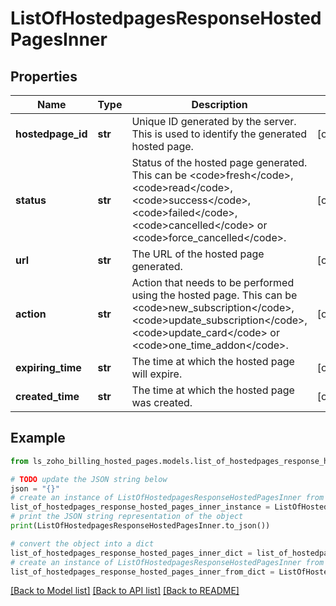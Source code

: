 # ListOfHostedpagesResponseHostedPagesInner


## Properties

Name | Type | Description | Notes
------------ | ------------- | ------------- | -------------
**hostedpage_id** | **str** | Unique ID generated by the server. This is used to identify the generated hosted page. | [optional] 
**status** | **str** | Status of the hosted page generated. This can be &lt;code&gt;fresh&lt;/code&gt;, &lt;code&gt;read&lt;/code&gt;, &lt;code&gt;success&lt;/code&gt;, &lt;code&gt;failed&lt;/code&gt;, &lt;code&gt;cancelled&lt;/code&gt; or &lt;code&gt;force_cancelled&lt;/code&gt;. | [optional] 
**url** | **str** | The URL of the hosted page generated. | [optional] 
**action** | **str** | Action that needs to be performed using the hosted page. This can be &lt;code&gt;new_subscription&lt;/code&gt;, &lt;code&gt;update_subscription&lt;/code&gt;, &lt;code&gt;update_card&lt;/code&gt; or &lt;code&gt;one_time_addon&lt;/code&gt;. | [optional] 
**expiring_time** | **str** | The time at which the hosted page will expire. | [optional] 
**created_time** | **str** | The time at which the hosted page was created. | [optional] 

## Example

```python
from ls_zoho_billing_hosted_pages.models.list_of_hostedpages_response_hosted_pages_inner import ListOfHostedpagesResponseHostedPagesInner

# TODO update the JSON string below
json = "{}"
# create an instance of ListOfHostedpagesResponseHostedPagesInner from a JSON string
list_of_hostedpages_response_hosted_pages_inner_instance = ListOfHostedpagesResponseHostedPagesInner.from_json(json)
# print the JSON string representation of the object
print(ListOfHostedpagesResponseHostedPagesInner.to_json())

# convert the object into a dict
list_of_hostedpages_response_hosted_pages_inner_dict = list_of_hostedpages_response_hosted_pages_inner_instance.to_dict()
# create an instance of ListOfHostedpagesResponseHostedPagesInner from a dict
list_of_hostedpages_response_hosted_pages_inner_from_dict = ListOfHostedpagesResponseHostedPagesInner.from_dict(list_of_hostedpages_response_hosted_pages_inner_dict)
```
[[Back to Model list]](../README.md#documentation-for-models) [[Back to API list]](../README.md#documentation-for-api-endpoints) [[Back to README]](../README.md)



